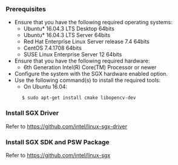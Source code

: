 ### Prerequisites
- Ensure that you have the following required operating systems:
    * Ubuntu* 16.04.3 LTS Desktop 64bits
    * Ubuntu* 16.04.3 LTS Server 64bits
    * Red Hat Enterprise Linux Server release 7.4 64bits
    * CentOS 7.4.1708 64bits
    * SUSE Linux Enterprise Server 12 64bits
- Ensure that you have the following required hardware:
    * 6th Generation Intel(R) Core(TM) Processor or newer
- Configure the system with the SGX hardware enabled option.
- Use the following command(s) to install the required tools:
    * On Ubuntu 16.04:
```
      $ sudo apt-get install cmake libopencv-dev
```

### Install SGX Driver
Refer to https://github.com/intel/linux-sgx-driver

### Install SGX SDK and PSW Package
Refer to https://github.com/intel/linux-sgx

